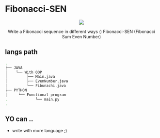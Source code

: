 # Fibonacci-SEN

<div align="center" width="50">
<img src="https://th.bing.com/th/id/OIP.d5ek7KZm9MZg52k1Be4YAwHaE7?pid=ImgDet&rs=1">
  <p>Write a Fibonacci sequence in different ways :) Fibonacci-SEN (Fibonacci Sum Even Number)</p>
  </div>

## langs path
```zsh
.
├── JAVA
│    └── With OOP
│         ├── Main.java
│         ├── EvenNumber.java
│         └── Fibunachi.java
├── PYTHON
│     └── Functional program
.             └── main.py
.

```

## YO can ..

- write with more language ;)
